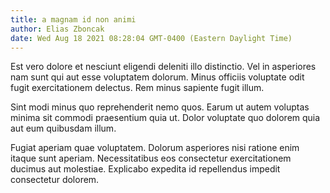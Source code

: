```yaml
---
title: a magnam id non animi
author: Elias Zboncak
date: Wed Aug 18 2021 08:28:04 GMT-0400 (Eastern Daylight Time)
---
```

Est vero dolore et nesciunt eligendi deleniti illo distinctio. Vel in asperiores nam sunt qui aut esse voluptatem dolorum. Minus officiis voluptate odit fugit exercitationem delectus. Rem minus sapiente fugit illum.

 Sint modi minus quo reprehenderit nemo quos. Earum ut autem voluptas minima sit commodi praesentium quia ut. Dolor voluptate quo dolorem quia aut eum quibusdam illum.

 Fugiat aperiam quae voluptatem. Dolorum asperiores nisi ratione enim itaque sunt aperiam. Necessitatibus eos consectetur exercitationem ducimus aut molestiae. Explicabo expedita id repellendus impedit consectetur dolorem.